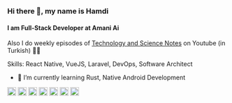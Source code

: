 ### Hi there 👋, my name is Hamdi
#### I am Full-Stack Developer at Amani Ai
Also I do weekly episodes of [Technology and Science Notes](https://www.youtube.com/watch?v=pr13GizK36M&list=PLImzRKDoJEgGR5Tv0zQ1SIS2rZOXOcCNB) on Youtube (in Turkish) 🚀👨

Skills: React Native, VueJS, Laravel, DevOps, Software Architect

- 🌱 I’m currently learning Rust, Native Android Development 


[<img src='https://cdn.jsdelivr.net/npm/simple-icons@3.0.1/icons/github.svg' alt='github' height='20'>](https://github.com/hkellecioglu)  [<img src='https://cdn.jsdelivr.net/npm/simple-icons@3.0.1/icons/linkedin.svg' alt='linkedin' height='20'>](https://www.linkedin.com/in/hkellecioglu/)  [<img src='https://cdn.jsdelivr.net/npm/simple-icons@3.0.1/icons/facebook.svg' alt='facebook' height='20'>](https://www.facebook.com/hkellecioglu)  [<img src='https://cdn.jsdelivr.net/npm/simple-icons@3.0.1/icons/instagram.svg' alt='instagram' height='20'>](https://www.instagram.com/hkellecioglu/)  [<img src='https://cdn.jsdelivr.net/npm/simple-icons@3.0.1/icons/twitter.svg' alt='twitter' height='20'>](https://twitter.com/hkellecioglu)  [<img src='https://cdn.jsdelivr.net/npm/simple-icons@3.0.1/icons/youtube.svg' alt='YouTube' height='20'>](https://www.youtube.com/c/teknoseyir)  [<img src='https://cdn.jsdelivr.net/npm/simple-icons@3.0.1/icons/icloud.svg' alt='website' height='20'>](https://teknoseyir.com)  
